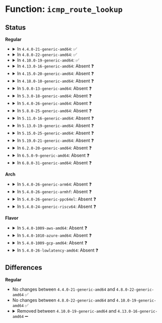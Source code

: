 # Function: <code>icmp_route_lookup</code>

## Status
<b>Regular</b>
<ul>
<li>
<details>
<summary>In <code>4.4.0-21-generic-amd64</code>: ✅</summary>

```c
struct rtable * icmp_route_lookup(struct net * net, struct flowi4 * fl4, struct sk_buff * skb_in, const struct iphdr * iph, __be32 saddr, u8 tos, u32 mark, int type, int code, struct icmp_bxm * param)
```

```json
{
  "name": "icmp_route_lookup",
  "collision_type": "Unique Static",
  "inline_type": "No",
  "funcs": [
    {
      "addr": 18446744071586767168,
      "name": "icmp_route_lookup",
      "external": false,
      "loc": "net/ipv4/icmp.c:459",
      "file": "net/ipv4/icmp.c",
      "inline": "seen, unknown",
      "caller_inline": [],
      "caller_func": [
        "net/ipv4/icmp.c:icmp_send"
      ]
    }
  ],
  "symbols": [
    {
      "addr": 18446744071586767168,
      "name": "icmp_route_lookup",
      "section": ".text",
      "bind": "STB_LOCAL",
      "size": 876
    }
  ]
}
```
</details>
</li>
<li>
<details>
<summary>In <code>4.8.0-22-generic-amd64</code>: ✅</summary>

```c
struct rtable * icmp_route_lookup(struct net * net, struct flowi4 * fl4, struct sk_buff * skb_in, const struct iphdr * iph, __be32 saddr, u8 tos, u32 mark, int type, int code, struct icmp_bxm * param)
```

```json
{
  "name": "icmp_route_lookup",
  "collision_type": "Unique Static",
  "inline_type": "No",
  "funcs": [
    {
      "addr": 18446744071587215152,
      "name": "icmp_route_lookup",
      "external": false,
      "loc": "net/ipv4/icmp.c:459",
      "file": "net/ipv4/icmp.c",
      "inline": "seen, unknown",
      "caller_inline": [],
      "caller_func": [
        "net/ipv4/icmp.c:icmp_send"
      ]
    }
  ],
  "symbols": [
    {
      "addr": 18446744071587215152,
      "name": "icmp_route_lookup",
      "section": ".text",
      "bind": "STB_LOCAL",
      "size": 871
    }
  ]
}
```
</details>
</li>
<li>
<details>
<summary>In <code>4.10.0-19-generic-amd64</code>: ✅</summary>

```c
struct rtable * icmp_route_lookup(struct net * net, struct flowi4 * fl4, struct sk_buff * skb_in, const struct iphdr * iph, __be32 saddr, u8 tos, u32 mark, int type, int code, struct icmp_bxm * param)
```

```json
{
  "name": "icmp_route_lookup",
  "collision_type": "Unique Static",
  "inline_type": "No",
  "funcs": [
    {
      "addr": 18446744071587415536,
      "name": "icmp_route_lookup",
      "external": false,
      "loc": "net/ipv4/icmp.c:460",
      "file": "net/ipv4/icmp.c",
      "inline": "seen, unknown",
      "caller_inline": [],
      "caller_func": [
        "net/ipv4/icmp.c:icmp_send"
      ]
    }
  ],
  "symbols": [
    {
      "addr": 18446744071587415536,
      "name": "icmp_route_lookup",
      "section": ".text",
      "bind": "STB_LOCAL",
      "size": 1011
    }
  ]
}
```
</details>
</li>
<li>
<details>
<summary>In <code>4.13.0-16-generic-amd64</code>: Absent ❓</summary>

```json
{
  "name": "icmp_route_lookup",
  "collision_type": "Unique Static",
  "inline_type": "Selective",
  "funcs": [
    {
      "addr": 18446744071587551856,
      "name": "icmp_route_lookup",
      "external": false,
      "loc": "net/ipv4/icmp.c:467",
      "file": "net/ipv4/icmp.c",
      "inline": "not declared, inlined",
      "caller_inline": [],
      "caller_func": [
        "net/ipv4/icmp.c:icmp_send"
      ]
    }
  ],
  "symbols": [
    {
      "addr": 18446744071587551856,
      "name": "icmp_route_lookup.constprop.25",
      "section": ".text",
      "bind": "STB_LOCAL",
      "size": 921
    }
  ]
}
```
</details>
</li>
<li>
<details>
<summary>In <code>4.15.0-20-generic-amd64</code>: Absent ❓</summary>

```json
{
  "name": "icmp_route_lookup",
  "collision_type": "Unique Static",
  "inline_type": "Selective",
  "funcs": [
    {
      "addr": 18446744071588075392,
      "name": "icmp_route_lookup",
      "external": false,
      "loc": "net/ipv4/icmp.c:467",
      "file": "net/ipv4/icmp.c",
      "inline": "not declared, inlined",
      "caller_inline": [],
      "caller_func": [
        "net/ipv4/icmp.c:icmp_send"
      ]
    }
  ],
  "symbols": [
    {
      "addr": 18446744071588075392,
      "name": "icmp_route_lookup.constprop.25",
      "section": ".text",
      "bind": "STB_LOCAL",
      "size": 942
    }
  ]
}
```
</details>
</li>
<li>
<details>
<summary>In <code>4.18.0-10-generic-amd64</code>: Absent ❓</summary>

```json
{
  "name": "icmp_route_lookup",
  "collision_type": "Unique Static",
  "inline_type": "Selective",
  "funcs": [
    {
      "addr": 18446744071588428640,
      "name": "icmp_route_lookup",
      "external": false,
      "loc": "net/ipv4/icmp.c:467",
      "file": "net/ipv4/icmp.c",
      "inline": "not declared, inlined",
      "caller_inline": [],
      "caller_func": [
        "net/ipv4/icmp.c:icmp_send"
      ]
    }
  ],
  "symbols": [
    {
      "addr": 18446744071588428640,
      "name": "icmp_route_lookup.constprop.27",
      "section": ".text",
      "bind": "STB_LOCAL",
      "size": 899
    }
  ]
}
```
</details>
</li>
<li>
<details>
<summary>In <code>5.0.0-13-generic-amd64</code>: Absent ❓</summary>

```json
{
  "name": "icmp_route_lookup",
  "collision_type": "Unique Static",
  "inline_type": "Selective",
  "funcs": [
    {
      "addr": 18446744071588620624,
      "name": "icmp_route_lookup",
      "external": false,
      "loc": "net/ipv4/icmp.c:464",
      "file": "net/ipv4/icmp.c",
      "inline": "not declared, inlined",
      "caller_inline": [],
      "caller_func": [
        "net/ipv4/icmp.c:__icmp_send"
      ]
    }
  ],
  "symbols": [
    {
      "addr": 18446744071588620624,
      "name": "icmp_route_lookup.constprop.28",
      "section": ".text",
      "bind": "STB_LOCAL",
      "size": 879
    }
  ]
}
```
</details>
</li>
<li>
<details>
<summary>In <code>5.3.0-18-generic-amd64</code>: Absent ❓</summary>

```json
{
  "name": "icmp_route_lookup",
  "collision_type": "Unique Static",
  "inline_type": "Selective",
  "funcs": [
    {
      "addr": 18446744071589032368,
      "name": "icmp_route_lookup",
      "external": false,
      "loc": "net/ipv4/icmp.c:459",
      "file": "net/ipv4/icmp.c",
      "inline": "not declared, inlined",
      "caller_inline": [],
      "caller_func": [
        "net/ipv4/icmp.c:__icmp_send"
      ]
    }
  ],
  "symbols": [
    {
      "addr": 18446744071589032368,
      "name": "icmp_route_lookup.constprop.0",
      "section": ".text",
      "bind": "STB_LOCAL",
      "size": 889
    }
  ]
}
```
</details>
</li>
<li>
<details>
<summary>In <code>5.4.0-26-generic-amd64</code>: Absent ❓</summary>

```json
{
  "name": "icmp_route_lookup",
  "collision_type": "Unique Static",
  "inline_type": "Selective",
  "funcs": [
    {
      "addr": 18446744071589256880,
      "name": "icmp_route_lookup",
      "external": false,
      "loc": "net/ipv4/icmp.c:460",
      "file": "net/ipv4/icmp.c",
      "inline": "not declared, inlined",
      "caller_inline": [],
      "caller_func": [
        "net/ipv4/icmp.c:__icmp_send"
      ]
    }
  ],
  "symbols": [
    {
      "addr": 18446744071589256880,
      "name": "icmp_route_lookup.constprop.0",
      "section": ".text",
      "bind": "STB_LOCAL",
      "size": 889
    }
  ]
}
```
</details>
</li>
<li>
<details>
<summary>In <code>5.8.0-25-generic-amd64</code>: Absent ❓</summary>

```json
{
  "name": "icmp_route_lookup",
  "collision_type": "Unique Static",
  "inline_type": "Selective",
  "funcs": [
    {
      "addr": 18446744071590231184,
      "name": "icmp_route_lookup",
      "external": false,
      "loc": "net/ipv4/icmp.c:460",
      "file": "net/ipv4/icmp.c",
      "inline": "not declared, inlined",
      "caller_inline": [],
      "caller_func": [
        "net/ipv4/icmp.c:__icmp_send"
      ]
    }
  ],
  "symbols": [
    {
      "addr": 18446744071590231184,
      "name": "icmp_route_lookup.constprop.0",
      "section": ".text",
      "bind": "STB_LOCAL",
      "size": 856
    }
  ]
}
```
</details>
</li>
<li>
<details>
<summary>In <code>5.11.0-16-generic-amd64</code>: Absent ❓</summary>

```json
{
  "name": "icmp_route_lookup",
  "collision_type": "Unique Static",
  "inline_type": "Selective",
  "funcs": [
    {
      "addr": 18446744071590283120,
      "name": "icmp_route_lookup",
      "external": false,
      "loc": "net/ipv4/icmp.c:480",
      "file": "net/ipv4/icmp.c",
      "inline": "not declared, inlined",
      "caller_inline": [],
      "caller_func": [
        "net/ipv4/icmp.c:__icmp_send"
      ]
    }
  ],
  "symbols": [
    {
      "addr": 18446744071590283120,
      "name": "icmp_route_lookup.constprop.0",
      "section": ".text",
      "bind": "STB_LOCAL",
      "size": 980
    }
  ]
}
```
</details>
</li>
<li>
<details>
<summary>In <code>5.13.0-19-generic-amd64</code>: Absent ❓</summary>

```json
{
  "name": "icmp_route_lookup",
  "collision_type": "Unique Static",
  "inline_type": "Selective",
  "funcs": [
    {
      "addr": 18446744071590197776,
      "name": "icmp_route_lookup",
      "external": false,
      "loc": "net/ipv4/icmp.c:480",
      "file": "net/ipv4/icmp.c",
      "inline": "not declared, inlined",
      "caller_inline": [],
      "caller_func": [
        "net/ipv4/icmp.c:__icmp_send"
      ]
    }
  ],
  "symbols": [
    {
      "addr": 18446744071590197776,
      "name": "icmp_route_lookup.constprop.0",
      "section": ".text",
      "bind": "STB_LOCAL",
      "size": 1007
    }
  ]
}
```
</details>
</li>
<li>
<details>
<summary>In <code>5.15.0-25-generic-amd64</code>: Absent ❓</summary>

```json
{
  "name": "icmp_route_lookup",
  "collision_type": "Unique Static",
  "inline_type": "Selective",
  "funcs": [
    {
      "addr": 18446744071590979280,
      "name": "icmp_route_lookup",
      "external": false,
      "loc": "net/ipv4/icmp.c:480",
      "file": "net/ipv4/icmp.c",
      "inline": "not declared, inlined",
      "caller_inline": [],
      "caller_func": [
        "net/ipv4/icmp.c:__icmp_send"
      ]
    }
  ],
  "symbols": [
    {
      "addr": 18446744071590979280,
      "name": "icmp_route_lookup.constprop.0",
      "section": ".text",
      "bind": "STB_LOCAL",
      "size": 1048
    }
  ]
}
```
</details>
</li>
<li>
<details>
<summary>In <code>5.19.0-21-generic-amd64</code>: Absent ❓</summary>

```json
{
  "name": "icmp_route_lookup",
  "collision_type": "Unique Static",
  "inline_type": "Selective",
  "funcs": [
    {
      "addr": 18446744071592623376,
      "name": "icmp_route_lookup",
      "external": false,
      "loc": "net/ipv4/icmp.c:473",
      "file": "net/ipv4/icmp.c",
      "inline": "not declared, inlined",
      "caller_inline": [],
      "caller_func": [
        "net/ipv4/icmp.c:__icmp_send"
      ]
    }
  ],
  "symbols": [
    {
      "addr": 18446744071592623376,
      "name": "icmp_route_lookup.constprop.0",
      "section": ".text",
      "bind": "STB_LOCAL",
      "size": 1068
    }
  ]
}
```
</details>
</li>
<li>
<details>
<summary>In <code>6.2.0-20-generic-amd64</code>: Absent ❓</summary>

```json
{
  "name": "icmp_route_lookup",
  "collision_type": "Unique Static",
  "inline_type": "Selective",
  "funcs": [
    {
      "addr": 18446744071594488736,
      "name": "icmp_route_lookup",
      "external": false,
      "loc": "net/ipv4/icmp.c:473",
      "file": "net/ipv4/icmp.c",
      "inline": "not declared, inlined",
      "caller_inline": [],
      "caller_func": [
        "net/ipv4/icmp.c:__icmp_send"
      ]
    }
  ],
  "symbols": [
    {
      "addr": 18446744071594488736,
      "name": "icmp_route_lookup.constprop.0",
      "section": ".text",
      "bind": "STB_LOCAL",
      "size": 1068
    }
  ]
}
```
</details>
</li>
<li>
<details>
<summary>In <code>6.5.0-9-generic-amd64</code>: Absent ❓</summary>

```json
{
  "name": "icmp_route_lookup",
  "collision_type": "Unique Static",
  "inline_type": "Selective",
  "funcs": [
    {
      "addr": 18446744071594880192,
      "name": "icmp_route_lookup",
      "external": false,
      "loc": "net/ipv4/icmp.c:476",
      "file": "net/ipv4/icmp.c",
      "inline": "not declared, inlined",
      "caller_inline": [],
      "caller_func": [
        "net/ipv4/icmp.c:__icmp_send"
      ]
    }
  ],
  "symbols": [
    {
      "addr": 18446744071594880192,
      "name": "icmp_route_lookup.constprop.0",
      "section": ".text",
      "bind": "STB_LOCAL",
      "size": 1081
    }
  ]
}
```
</details>
</li>
<li>
<details>
<summary>In <code>6.8.0-31-generic-amd64</code>: Absent ❓</summary>

```json
{
  "name": "icmp_route_lookup",
  "collision_type": "Unique Static",
  "inline_type": "Selective",
  "funcs": [
    {
      "addr": 18446744071595691472,
      "name": "icmp_route_lookup",
      "external": false,
      "loc": "net/ipv4/icmp.c:476",
      "file": "net/ipv4/icmp.c",
      "inline": "not declared, inlined",
      "caller_inline": [],
      "caller_func": [
        "net/ipv4/icmp.c:__icmp_send"
      ]
    }
  ],
  "symbols": [
    {
      "addr": 18446744071595691472,
      "name": "icmp_route_lookup.constprop.0",
      "section": ".text",
      "bind": "STB_LOCAL",
      "size": 1075
    }
  ]
}
```
</details>
</li>
</ul>
<b>Arch</b>
<ul>
<li>
<details>
<summary>In <code>5.4.0-26-generic-arm64</code>: Absent ❓</summary>

```json
{
  "name": "icmp_route_lookup",
  "collision_type": "Unique Static",
  "inline_type": "Selective",
  "funcs": [
    {
      "addr": 18446603336502884944,
      "name": "icmp_route_lookup",
      "external": false,
      "loc": "net/ipv4/icmp.c:460",
      "file": "net/ipv4/icmp.c",
      "inline": "not declared, inlined",
      "caller_inline": [],
      "caller_func": [
        "net/ipv4/icmp.c:__icmp_send"
      ]
    }
  ],
  "symbols": [
    {
      "addr": 18446603336502884944,
      "name": "icmp_route_lookup.isra.0",
      "section": ".text",
      "bind": "STB_LOCAL",
      "size": 880
    }
  ]
}
```
</details>
</li>
<li>
<details>
<summary>In <code>5.4.0-26-generic-armhf</code>: Absent ❓</summary>

```json
{
  "name": "icmp_route_lookup",
  "collision_type": "Unique Static",
  "inline_type": "Selective",
  "funcs": [
    {
      "addr": 3235579616,
      "name": "icmp_route_lookup",
      "external": false,
      "loc": "net/ipv4/icmp.c:460",
      "file": "net/ipv4/icmp.c",
      "inline": "not declared, inlined",
      "caller_inline": [],
      "caller_func": [
        "net/ipv4/icmp.c:__icmp_send"
      ]
    }
  ],
  "symbols": [
    {
      "addr": 3235579616,
      "name": "icmp_route_lookup.constprop.0",
      "section": ".text",
      "bind": "STB_LOCAL",
      "size": 856
    }
  ]
}
```
</details>
</li>
<li>
<details>
<summary>In <code>5.4.0-26-generic-ppc64el</code>: Absent ❓</summary>

```json
{
  "name": "icmp_route_lookup",
  "collision_type": "Unique Static",
  "inline_type": "Selective",
  "funcs": [
    {
      "addr": 13835058055296545648,
      "name": "icmp_route_lookup",
      "external": false,
      "loc": "net/ipv4/icmp.c:460",
      "file": "net/ipv4/icmp.c",
      "inline": "not declared, inlined",
      "caller_inline": [],
      "caller_func": [
        "net/ipv4/icmp.c:__icmp_send"
      ]
    }
  ],
  "symbols": [
    {
      "addr": 13835058055296545648,
      "name": "icmp_route_lookup.isra.0",
      "section": ".text",
      "bind": "STB_LOCAL",
      "size": 1140
    }
  ]
}
```
</details>
</li>
<li>
<details>
<summary>In <code>5.4.0-24-generic-riscv64</code>: Absent ❓</summary>

```json
{
  "name": "icmp_route_lookup",
  "collision_type": "Unique Static",
  "inline_type": "Selective",
  "funcs": [
    {
      "addr": 18446743936278985064,
      "name": "icmp_route_lookup",
      "external": false,
      "loc": "net/ipv4/icmp.c:460",
      "file": "net/ipv4/icmp.c",
      "inline": "not declared, inlined",
      "caller_inline": [],
      "caller_func": [
        "net/ipv4/icmp.c:__icmp_send"
      ]
    }
  ],
  "symbols": [
    {
      "addr": 18446743936278985064,
      "name": "icmp_route_lookup.isra.0",
      "section": ".text",
      "bind": "STB_LOCAL",
      "size": 684
    }
  ]
}
```
</details>
</li>
</ul>
<b>Flavor</b>
<ul>
<li>
<details>
<summary>In <code>5.4.0-1009-aws-amd64</code>: Absent ❓</summary>

```json
{
  "name": "icmp_route_lookup",
  "collision_type": "Unique Static",
  "inline_type": "Selective",
  "funcs": [
    {
      "addr": 18446744071588863056,
      "name": "icmp_route_lookup",
      "external": false,
      "loc": "net/ipv4/icmp.c:460",
      "file": "net/ipv4/icmp.c",
      "inline": "not declared, inlined",
      "caller_inline": [],
      "caller_func": [
        "net/ipv4/icmp.c:__icmp_send"
      ]
    }
  ],
  "symbols": [
    {
      "addr": 18446744071588863056,
      "name": "icmp_route_lookup.constprop.0",
      "section": ".text",
      "bind": "STB_LOCAL",
      "size": 889
    }
  ]
}
```
</details>
</li>
<li>
<details>
<summary>In <code>5.4.0-1010-azure-amd64</code>: Absent ❓</summary>

```json
{
  "name": "icmp_route_lookup",
  "collision_type": "Unique Static",
  "inline_type": "Selective",
  "funcs": [
    {
      "addr": 18446744071588574992,
      "name": "icmp_route_lookup",
      "external": false,
      "loc": "net/ipv4/icmp.c:460",
      "file": "net/ipv4/icmp.c",
      "inline": "not declared, inlined",
      "caller_inline": [],
      "caller_func": [
        "net/ipv4/icmp.c:__icmp_send"
      ]
    }
  ],
  "symbols": [
    {
      "addr": 18446744071588574992,
      "name": "icmp_route_lookup.constprop.0",
      "section": ".text",
      "bind": "STB_LOCAL",
      "size": 889
    }
  ]
}
```
</details>
</li>
<li>
<details>
<summary>In <code>5.4.0-1009-gcp-amd64</code>: Absent ❓</summary>

```json
{
  "name": "icmp_route_lookup",
  "collision_type": "Unique Static",
  "inline_type": "Selective",
  "funcs": [
    {
      "addr": 18446744071589299440,
      "name": "icmp_route_lookup",
      "external": false,
      "loc": "net/ipv4/icmp.c:460",
      "file": "net/ipv4/icmp.c",
      "inline": "not declared, inlined",
      "caller_inline": [],
      "caller_func": [
        "net/ipv4/icmp.c:__icmp_send"
      ]
    }
  ],
  "symbols": [
    {
      "addr": 18446744071589299440,
      "name": "icmp_route_lookup.constprop.0",
      "section": ".text",
      "bind": "STB_LOCAL",
      "size": 889
    }
  ]
}
```
</details>
</li>
<li>
<details>
<summary>In <code>5.4.0-26-lowlatency-amd64</code>: Absent ❓</summary>

```json
{
  "name": "icmp_route_lookup",
  "collision_type": "Unique Static",
  "inline_type": "Selective",
  "funcs": [
    {
      "addr": 18446744071589341200,
      "name": "icmp_route_lookup",
      "external": false,
      "loc": "net/ipv4/icmp.c:460",
      "file": "net/ipv4/icmp.c",
      "inline": "not declared, inlined",
      "caller_inline": [],
      "caller_func": [
        "net/ipv4/icmp.c:__icmp_send"
      ]
    }
  ],
  "symbols": [
    {
      "addr": 18446744071589341200,
      "name": "icmp_route_lookup.constprop.0",
      "section": ".text",
      "bind": "STB_LOCAL",
      "size": 967
    }
  ]
}
```
</details>
</li>
</ul>

## Differences
<b>Regular</b>
<ul>
<li>
No changes between <code>4.4.0-21-generic-amd64</code> and <code>4.8.0-22-generic-amd64</code> ✅
</li>
<li>
No changes between <code>4.8.0-22-generic-amd64</code> and <code>4.10.0-19-generic-amd64</code> ✅
</li>
<li>
<details>
<summary>Removed between <code>4.10.0-19-generic-amd64</code> and <code>4.13.0-16-generic-amd64</code> ➖</summary>

```c
struct rtable * icmp_route_lookup(struct net * net, struct flowi4 * fl4, struct sk_buff * skb_in, const struct iphdr * iph, __be32 saddr, u8 tos, u32 mark, int type, int code, struct icmp_bxm * param)
```
</details>
</li>
</ul>
